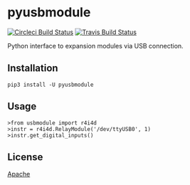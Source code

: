 pyusbmodule
===========

[![Circleci Build Status](https://circleci.com/gh/laigui/pyusbmodule/tree/master.svg?style=shield)](https://circleci.com/gh/laigui/pyusbmodule) [![Travis Build Status](https://travis-ci.org/laigui/pyusbmodule.svg?branch=master)](https://travis-ci.org/laigui/pyusbmodule) 

Python interface to expansion modules via USB connection.


## Installation

```
pip3 install -U pyusbmodule
```


## Usage

```
>from usbmodule import r4i4d
>instr = r4i4d.RelayModule('/dev/ttyUSB0', 1) 
>instr.get_digital_inputs()
```

## License

[Apache](http://www.apache.org/licenses/LICENSE-2.0)

